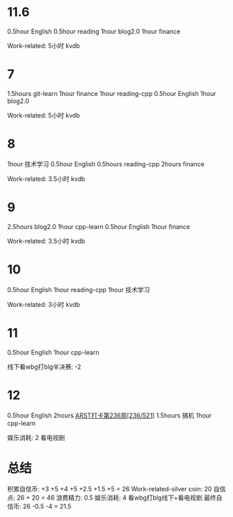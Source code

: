# 11.6
0.5hour English
0.5hour reading
1hour blog2.0
1hour finance

Work-related:
5小时 kvdb

# 7
1.5hours git-learn
1hour finance
1hour reading-cpp
0.5hour English
1hour blog2.0

Work-related:
5小时 kvdb

# 8
1hour 技术学习
0.5hour English
0.5hours reading-cpp
2hours finance

Work-related:
3.5小时 kvdb

# 9
2.5hours blog2.0
1hour cpp-learn
0.5hour English
1hour finance

Work-related:
3.5小时 kvdb

# 10
0.5hour English
1hour reading-cpp
1hour 技术学习

Work-related:
3小时 kvdb

# 11
0.5hour English 
1hour cpp-learn

线下看wbg打blg半决赛: -2

# 12
0.5hour English
2hours [ARST打卡第236周[236/521]](https://www.wolfdan.cn/ARST%E6%89%93%E5%8D%A1%E7%AC%AC236%E5%91%A8-236-521/)
1.5hours 搞机
1hour cpp-learn

娱乐消耗: 2 看电视剧

# 总结
积累自信币: +3 +5 +4 +5 +2.5 +1.5 +5 = 26
Work-related-silver coin: 20
自信点: 26 + 20 = 46
浪费精力: 0.5
娱乐消耗: 4 看wbg打blg线下+看电视剧
最终自信币: 26 -0.5 -4 = 21.5

